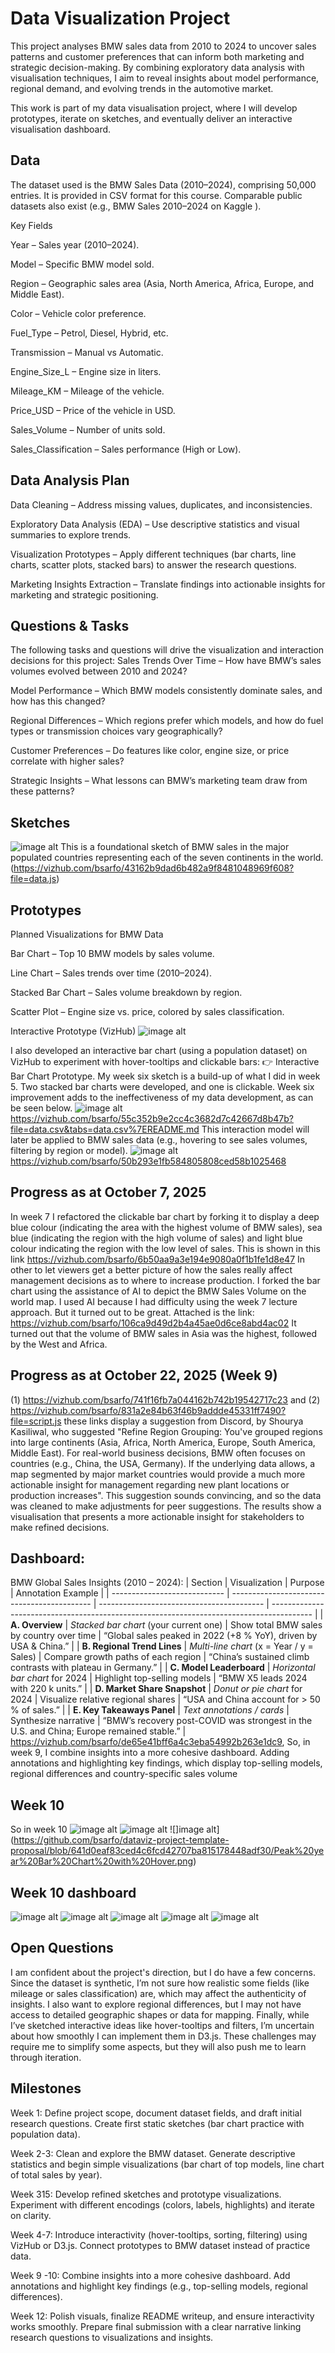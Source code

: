 # Data Visualization Project
This project analyses BMW sales data from 2010 to 2024 to uncover sales patterns and customer preferences that can inform both marketing and strategic decision-making. By combining exploratory data analysis with visualisation techniques, I aim to reveal insights about model performance, regional demand, and evolving trends in the automotive market.

This work is part of my data visualisation project, where I will develop prototypes, iterate on sketches, and eventually deliver an interactive visualisation dashboard.
## Data

The dataset used is the BMW Sales Data (2010–2024), comprising 50,000 entries. It is provided in CSV format for this course. Comparable public datasets also exist (e.g., BMW Sales 2010–2024 on Kaggle
).

Key Fields

Year – Sales year (2010–2024).

Model – Specific BMW model sold.

Region – Geographic sales area (Asia, North America, Africa, Europe, and Middle East).

Color – Vehicle color preference.

Fuel_Type – Petrol, Diesel, Hybrid, etc.

Transmission – Manual vs Automatic.

Engine_Size_L – Engine size in liters.

Mileage_KM – Mileage of the vehicle.

Price_USD – Price of the vehicle in USD.

Sales_Volume – Number of units sold.

Sales_Classification – Sales performance (High or Low).

## Data Analysis Plan

Data Cleaning – Address missing values, duplicates, and inconsistencies.

Exploratory Data Analysis (EDA) – Use descriptive statistics and visual summaries to explore trends.

Visualization Prototypes – Apply different techniques (bar charts, line charts, scatter plots, stacked bars) to answer the research questions.

Marketing Insights Extraction – Translate findings into actionable insights for marketing and strategic positioning.

## Questions & Tasks

The following tasks and questions will drive the visualization and interaction decisions for this project:
Sales Trends Over Time – How have BMW’s sales volumes evolved between 2010 and 2024?

Model Performance – Which BMW models consistently dominate sales, and how has this changed?

Regional Differences – Which regions prefer which models, and how do fuel types or transmission choices vary geographically?

Customer Preferences – Do features like color, engine size, or price correlate with higher sales?

Strategic Insights – What lessons can BMW’s marketing team draw from these patterns?

## Sketches
![image alt](https://github.com/bsarfo/dataviz-project-template-proposal/blob/master/sketch%20of%20clickable%20stacked%20barchart.png?raw=true)
This is a foundational sketch of BMW sales in the major populated countries representing each of the seven continents in the world.
(https://vizhub.com/bsarfo/43162b9dad6b482a9f8481048969f608?file=data.js)
## Prototypes

Planned Visualizations for BMW Data

Bar Chart – Top 10 BMW models by sales volume.

Line Chart – Sales trends over time (2010–2024).

Stacked Bar Chart – Sales volume breakdown by region.

Scatter Plot – Engine size vs. price, colored by sales classification.

Interactive Prototype (VizHub)
![image alt](https://github.com/bsarfo/dataviz-project-template-proposal/blob/c76e550aa59893049b50a2c37985022266f2198c/bar%20chart.png)

I also developed an interactive bar chart (using a population dataset) on VizHub to experiment with hover-tooltips and clickable bars:
👉 Interactive Bar Chart Prototype.
My week six sketch is a build-up of what I did in week 5. Two stacked bar charts were developed, and one is clickable. Week six improvement adds 
to the ineffectiveness of my data development, as can be seen below.
![image alt](https://github.com/bsarfo/dataviz-project-template-proposal/blob/32377794002064dba9f9b276dfbf08f2905a27d8/BMW%20SALES%20STACKED%20BAR%20CHART%201.png)
https://vizhub.com/bsarfo/55c352b9e2cc4c3682d7c42667d8b47b?file=data.csv&tabs=data.csv%7EREADME.md
This interaction model will later be applied to BMW sales data (e.g., hovering to see sales volumes, filtering by region or model).
![image alt](https://github.com/bsarfo/dataviz-project-template-proposal/blob/master/stacked%20bar%20chart%202.png?raw=true)
https://vizhub.com/bsarfo/50b293e1fb584805808ced58b1025468
## Progress as at October 7, 2025
In week 7 I refactored the clickable bar chart by forking it to display a deep blue colour (indicating the area with the highest volume of BMW sales), sea blue (indicating the region with the high volume of sales) and light blue colour indicating the region with the low level of sales. This is shown in this link https://vizhub.com/bsarfo/6b50aa9a3e194e9080a0f1b1fe1d8e47
In other to let viewers get a better picture of how the sales really affect management decisions as to where to increase production. I forked the bar chart using the assistance of AI to depict the BMW Sales Volume on the world map. I used AI because I had difficulty using the week 7 lecture approach. But it turned out to be great. Attached is the link: https://vizhub.com/bsarfo/106ca9d49d2b4a45ae0d6ce8abd4ac02
It turned out that the volume of BMW sales in Asia was the highest, followed by the West and Africa.
## Progress as at October 22, 2025 (Week 9)
(1) https://vizhub.com/bsarfo/741f16fb7a044162b742b19542717c23 and (2) https://vizhub.com/bsarfo/831a2e84b63f46b9addde45331ff7490?file=script.js these links display a suggestion from Discord, by Shourya Kasiliwal, who suggested "Refine Region Grouping: You've grouped regions into large continents (Asia, Africa, North America, Europe, South America, Middle East). For real-world business decisions, BMW often focuses on countries (e.g., China, the USA, Germany). If the underlying data allows, a map segmented by major market countries would provide a much more actionable insight for management regarding new plant locations or production increases". This suggestion sounds convincing, and so the data was cleaned to make adjustments for peer suggestions. The results show a visualisation that presents a more actionable insight for stakeholders to make refined decisions.
## Dashboard:
BMW Global Sales Insights (2010 – 2024):
| Section                      | Visualization                               | Purpose                                   | Annotation Example                                                                       |
| ---------------------------- | ------------------------------------------- | ----------------------------------------- | ---------------------------------------------------------------------------------------- |
| **A. Overview**              | *Stacked bar chart* (your current one)      | Show total BMW sales by country over time | “Global sales peaked in 2022 (+8 % YoY), driven by USA & China.”                         |
| **B. Regional Trend Lines**  | *Multi-line chart* (x = Year  /  y = Sales) | Compare growth paths of each region       | “China’s sustained climb contrasts with plateau in Germany.”                             |
| **C. Model Leaderboard**     | *Horizontal bar chart* for 2024             | Highlight top-selling models              | “BMW X5 leads 2024 with 220 k units.”                                                    |
| **D. Market Share Snapshot** | *Donut or pie chart* for 2024               | Visualize relative regional shares        | “USA and China account for > 50 % of sales.”                                             |
| **E. Key Takeaways Panel**   | *Text annotations / cards*                  | Synthesize narrative                      | “BMW’s recovery post-COVID was strongest in the U.S. and China; Europe remained stable.” |
https://vizhub.com/bsarfo/de65e41bff6a4c3eba54992b263e1dc9, So, in week 9, I combine insights into a more cohesive dashboard. Adding annotations and highlighting key findings, which display top-selling models, regional differences and country-specific sales volume

## Week 10
So in week 10 
![image alt](https://github.com/bsarfo/dataviz-project-template-proposal/blob/daa88fd4731f5467cdffcdfa490790ed054843d3/Bar%20Chart%20of%20Sales%20volume.png)
![image alt](https://github.com/bsarfo/dataviz-project-template-proposal/blob/ccc6895dc7c8d66d11ae69798d72a5c87ddfcbcf/Scatter%20plot%20with%20hover.png)
![]image alt](https://github.com/bsarfo/dataviz-project-template-proposal/blob/641d0eaf83ced4c6fcd42707ba815178448adf30/Peak%20year%20Bar%20Chart%20with%20Hover.png)
## Week 10 dashboard
![image alt](https://github.com/bsarfo/dataviz-project-template-proposal/blob/4f1fdf1cce5bc2f89a2956bc96ad3bbbfb87629a/BMW%20SALES%20ANALYTICS.png)
![image alt](https://github.com/bsarfo/dataviz-project-template-proposal/blob/e3f6865d036f652a23ee4561b77170a898ea1a84/SALES%20VOLUME%20BY%20COUNTRIES%20LINE%20CHART.png)
![image alt](https://github.com/bsarfo/dataviz-project-template-proposal/blob/9b82dff8e475a15218e6a659187f9484bf7f280c/TOP%2010%20SELLING%20MODELS%20and%20Regional%20sales%20distribution.png)
![image alt](https://github.com/bsarfo/dataviz-project-template-proposal/blob/43cbf99b5b9e7239992f0b893ca22cdc37d92ae2/sales%20by%20fuel%20and%20yearly%20sales%20trend.png)
![image alt](https://github.com/bsarfo/dataviz-project-template-proposal/blob/bd7a3d9a543b8aa2c27e6b479b59b1318daf99eb/KEY%20FINDINGS.png)

## Open Questions

I am confident about the project's direction, but I do have a few concerns. Since the dataset is synthetic, I’m not sure how realistic some fields (like mileage or sales classification) are, which may affect the authenticity of insights. I also want to explore regional differences, but I may not have access to detailed geographic shapes or data for mapping. Finally, while I’ve sketched interactive ideas like hover-tooltips and filters, I’m uncertain about how smoothly I can implement them in D3.js. These challenges may require me to simplify some aspects, but they will also push me to learn through iteration.

## Milestones

Week 1: Define project scope, document dataset fields, and draft initial research questions. Create first static sketches (bar chart practice with population data).

Week 2-3: Clean and explore the BMW dataset. Generate descriptive statistics and begin simple visualizations (bar chart of top models, line chart of total sales by year).

Week 315: Develop refined sketches and prototype visualizations. Experiment with different encodings (colors, labels, highlights) and iterate on clarity.

Week 4-7: Introduce interactivity (hover-tooltips, sorting, filtering) using VizHub or D3.js. Connect prototypes to BMW dataset instead of practice data.

Week 9 -10: Combine insights into a more cohesive dashboard. Add annotations and highlight key findings (e.g., top-selling models, regional differences).

Week 12: Polish visuals, finalize README writeup, and ensure interactivity works smoothly. Prepare final submission with a clear narrative linking research questions to visualizations and insights.
